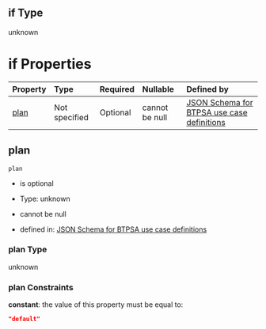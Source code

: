 ## if Type

unknown

# if Properties

| Property      | Type          | Required | Nullable       | Defined by                                                                                                                                                                                                                                  |
| :------------ | :------------ | :------- | :------------- | :------------------------------------------------------------------------------------------------------------------------------------------------------------------------------------------------------------------------------------------ |
| [plan](#plan) | Not specified | Optional | cannot be null | [JSON Schema for BTPSA use case definitions](btpsa-usecase-properties-services-items-allof-1-then-allof-36-then-allof-1-if-properties-plan.md "undefined#/properties/services/items/allOf/1/then/allOf/36/then/allOf/1/if/properties/plan") |

## plan



`plan`

*   is optional

*   Type: unknown

*   cannot be null

*   defined in: [JSON Schema for BTPSA use case definitions](btpsa-usecase-properties-services-items-allof-1-then-allof-36-then-allof-1-if-properties-plan.md "undefined#/properties/services/items/allOf/1/then/allOf/36/then/allOf/1/if/properties/plan")

### plan Type

unknown

### plan Constraints

**constant**: the value of this property must be equal to:

```json
"default"
```
